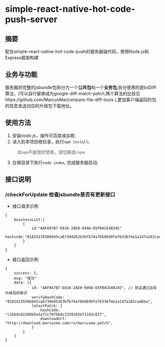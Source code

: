 # simple-react-native-hot-code-push-server
## 摘要
配合simple-react-native-hot-code-push的服务器端代码，使用Node.js和Express框架构建
## 业务与功能
服务器将完整的jsbundle包拆分为一个**公共包**和一个**业务包**,拆分使用的是bsDiff算法，(可以自行替换成为google-diff-match-patch,两个算法的比较见https://github.com/MarcusMa/compare-file-diff-tools ),更加客户端返回的包的信息发送对应的升级包下载地址。
## 使用方法
1. 安装*node.js*，操作可百度或谷歌;
2. 进入到本项目根目录，执行`npm install`;
> 如`npm`不能很好使用，请切换成`cnpm`;
3. 在根目录下执行`node index`, 完成服务器启动;

## 接口说明

### /checkForUpdate 检查jsbundle是否有更新接口
* 接口请求示例
```
{
    businessList:[
        {
            id:"AAF047B7-E816-2AE0-949A-D5FB4CE40245"
            hashcode:"01824139386045ca6739dd52b3bfb74a76b9b99fefb336f4e1a147a182cad6ba"
        }
    ]
}
```
* 接口返回示例
```
{
    success: 1,
    msg: "成功"
    data: [{
            id: "AAF047B7-E816-2AE0-949A-D5FB4CE40245", // 验证通过且有升级包的情况
            verifyHashCode: "01824139386045ca6739dd52b3bfb74a76b9b99fefb336f4e1a147a182cad6ba",
            latestPatch: {
                hashCode: "c1bbdc02200b5e5a72cf97bbdc3339165e71182c61f",
                downloadUrl: "http://download.marcusma.com/rn/marcusma.patch",
            }
        }
    ]
}
```
